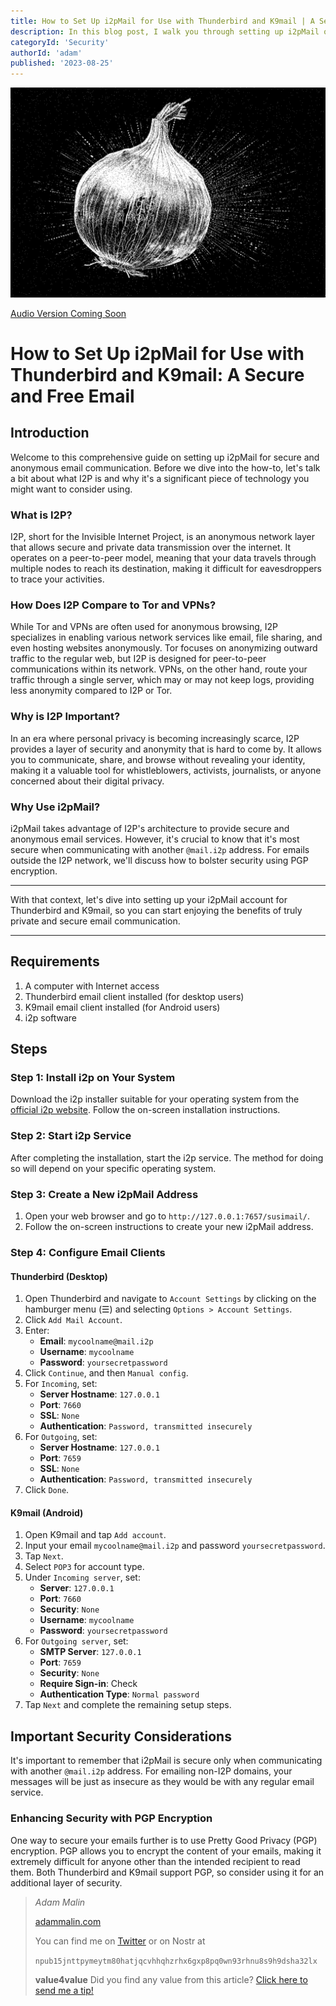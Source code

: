 ```yaml
---
title: How to Set Up i2pMail for Use with Thunderbird and K9mail | A Secure and Free Email
description: In this blog post, I walk you through setting up i2pMail on Thunderbird and K9mail. I also discuss the advantages of i2pMail and why its really secure when you're emailing other @mail.i2p addresses.
categoryId: 'Security'
authorId: 'adam'
published: '2023-08-25'
---
```


![Metamodern](https://raw.githubusercontent.com/KeepCreatingOnline/adams-blog/main/audio/i2pmail-setup/i2pmail.png)

[Audio Version Coming Soon]()

# How to Set Up i2pMail for Use with Thunderbird and K9mail: A Secure and Free Email

## Introduction

Welcome to this comprehensive guide on setting up i2pMail for secure and anonymous email communication. Before we dive into the how-to, let's talk a bit about what I2P is and why it's a significant piece of technology you might want to consider using.

### What is I2P?

I2P, short for the Invisible Internet Project, is an anonymous network layer that allows secure and private data transmission over the internet. It operates on a peer-to-peer model, meaning that your data travels through multiple nodes to reach its destination, making it difficult for eavesdroppers to trace your activities.

### How Does I2P Compare to Tor and VPNs?

While Tor and VPNs are often used for anonymous browsing, I2P specializes in enabling various network services like email, file sharing, and even hosting websites anonymously. Tor focuses on anonymizing outward traffic to the regular web, but I2P is designed for peer-to-peer communications within its network. VPNs, on the other hand, route your traffic through a single server, which may or may not keep logs, providing less anonymity compared to I2P or Tor.

### Why is I2P Important?

In an era where personal privacy is becoming increasingly scarce, I2P provides a layer of security and anonymity that is hard to come by. It allows you to communicate, share, and browse without revealing your identity, making it a valuable tool for whistleblowers, activists, journalists, or anyone concerned about their digital privacy.

### Why Use i2pMail?

i2pMail takes advantage of I2P's architecture to provide secure and anonymous email services. However, it's crucial to know that it's most secure when communicating with another `@mail.i2p` address. For emails outside the I2P network, we'll discuss how to bolster security using PGP encryption.

---

With that context, let's dive into setting up your i2pMail account for Thunderbird and K9mail, so you can start enjoying the benefits of truly private and secure email communication.

---



## Requirements

1. A computer with Internet access
2. Thunderbird email client installed (for desktop users)
3. K9mail email client installed (for Android users)
4. i2p software

## Steps

### Step 1: Install i2p on Your System

Download the i2p installer suitable for your operating system from the [official i2p website](https://geti2p.net/en/download). Follow the on-screen installation instructions.

### Step 2: Start i2p Service

After completing the installation, start the i2p service. The method for doing so will depend on your specific operating system.

### Step 3: Create a New i2pMail Address

1. Open your web browser and go to `http://127.0.0.1:7657/susimail/`.
2. Follow the on-screen instructions to create your new i2pMail address.

### Step 4: Configure Email Clients

#### Thunderbird (Desktop)

1. Open Thunderbird and navigate to `Account Settings` by clicking on the hamburger menu (☰) and selecting `Options > Account Settings`.
2. Click `Add Mail Account`.
3. Enter:
   - **Email**: `mycoolname@mail.i2p`
   - **Username**: `mycoolname`
   - **Password**: `yoursecretpassword`
4. Click `Continue`, and then `Manual config`.
5. For `Incoming`, set:
   - **Server Hostname**: `127.0.0.1`
   - **Port**: `7660`
   - **SSL**: `None`
   - **Authentication**: `Password, transmitted insecurely`
6. For `Outgoing`, set:
   - **Server Hostname**: `127.0.0.1`
   - **Port**: `7659`
   - **SSL**: `None`
   - **Authentication**: `Password, transmitted insecurely`
7. Click `Done`.

#### K9mail (Android)

1. Open K9mail and tap `Add account`.
2. Input your email `mycoolname@mail.i2p` and password `yoursecretpassword`.
3. Tap `Next`.
4. Select `POP3` for account type.
5. Under `Incoming server`, set:
   - **Server**: `127.0.0.1`
   - **Port**: `7660`
   - **Security**: `None`
   - **Username**: `mycoolname`
   - **Password**: `yoursecretpassword`
6. For `Outgoing server`, set:
   - **SMTP Server**: `127.0.0.1`
   - **Port**: `7659`
   - **Security**: `None`
   - **Require Sign-in**: Check
   - **Authentication Type**: `Normal password`
7. Tap `Next` and complete the remaining setup steps.

## Important Security Considerations

It's important to remember that i2pMail is secure only when communicating with another `@mail.i2p` address. For emailing non-I2P domains, your messages will be just as insecure as they would be with any regular email service.

### Enhancing Security with PGP Encryption

One way to secure your emails further is to use Pretty Good Privacy (PGP) encryption. PGP allows you to encrypt the content of your emails, making it extremely difficult for anyone other than the intended recipient to read them. Both Thunderbird and K9mail support PGP, so consider using it for an additional layer of security.



> *Adam Malin*
> 
> [adammalin.com](https://adammalin.com)
> 
> You can find me on [Twitter](https://twitter.com/thePR0M3TH3AN) or on Nostr at
> 
> `npub15jnttpymeytm80hatjqcvhhqhzrhx6gxp8pq0wn93rhnu8s9h9dsha32lx`
> 
> **value4value**
> Did you find any value from this article? [Click here to send me a tip!](https://adammalin.com/tip)
